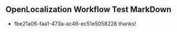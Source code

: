 ## OpenLocalization Workflow Test MarkDown
* fbe21a06-faa1-473a-ac46-ec51e5058228 thanks!

<!--HONumber=Sep16_HO1-->


